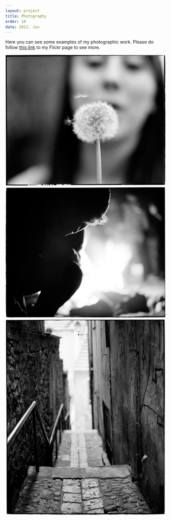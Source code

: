 ```yaml
---
layout: project
title: Photography
order: 10
date: 2012, Jun
---
```


Here you can see some examples of my photographic work. Please do follow [this link](https://www.flickr.com/photos/joshbainbridge/) to my Flickr page to see more.

<p id="media">
<img src="/assets/img/photograph_one.jpg" alt="@title" width="540px">
<img src="/assets/img/photograph_two.jpg" alt="@title" width="540px">
<img src="/assets/img/photograph_three.jpg" alt="@title" width="540px">
</p>